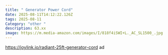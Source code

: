```yaml
---
title: " Generator Power Cord"
date: 2025-08-11T14:12:22.126Z
tags: 2025-08-11
Category: "other "
description: 63.xx
image: https://m.media-amazon.com/images/I/818f4iSWI+L._AC_SL1500_.jpg
---
```

https://joylink.io/radiant-25ft-generator-cord  ad
